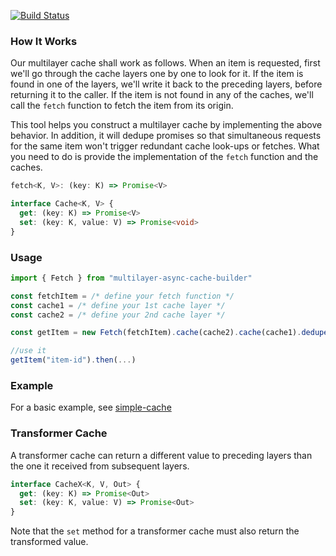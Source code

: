 [![Build Status](https://travis-ci.org/ken107/multilayer-async-cache-builder.svg?branch=master)](https://travis-ci.org/ken107/multilayer-async-cache-builder)

### How It Works

Our multilayer cache shall work as follows.  When an item is requested, first we'll go through the cache layers one by one to look for it.  If the item is found in one of the layers, we'll write it back to the preceding layers, before returning it to the caller.  If the item is not found in any of the caches, we'll call the `fetch` function to fetch the item from its origin.

This tool helps you construct a multilayer cache by implementing the above behavior.  In addition, it will dedupe promises so that simultaneous requests for the same item won't trigger redundant cache look-ups or fetches.  What you need to do is provide the implementation of the `fetch` function and the caches.

```typescript
fetch<K, V>: (key: K) => Promise<V>

interface Cache<K, V> {
  get: (key: K) => Promise<V>
  set: (key: K, value: V) => Promise<void>
}
```


### Usage

```typescript
import { Fetch } from "multilayer-async-cache-builder"

const fetchItem = /* define your fetch function */
const cache1 = /* define your 1st cache layer */
const cache2 = /* define your 2nd cache layer */

const getItem = new Fetch(fetchItem).cache(cache2).cache(cache1).dedupe();

//use it
getItem("item-id").then(...)
```


### Example

For a basic example, see [simple-cache](https://github.com/ken107/simple-cache)


### Transformer Cache

A transformer cache can return a different value to preceding layers than the one it received from subsequent layers.

```typescript
interface CacheX<K, V, Out> {
  get: (key: K) => Promise<Out>
  set: (key: K, value: V) => Promise<Out>
}
```

Note that the `set` method for a transformer cache must also return the transformed value.
